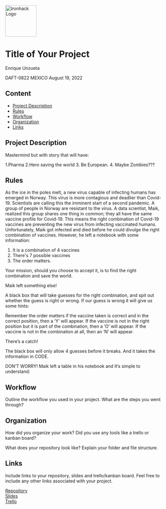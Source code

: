 <img src="https://bit.ly/2VnXWr2" alt="Ironhack Logo" width="100"/>

# Title of Your Project
Enrique Unzueta

DAFT-0822 MEXICO August 19, 2022

## Content
- [Project Description](#projectdescription) 
- [Rules](#rules)
- [Workflow](#workflow)
- [Organization](#organization)
- [Links](#links)

## Project Description

Mastermind but with story that will have:

1.Pharma
2.Hero saving the world
3. Be European.
4. Maybe Zombies???



## Rules
As the ice in the poles melt, a new virus capable of infecting humans has emerged in Norway. This virus is more contagious and deadlier than Covid-19. Scientists are calling this the imminent start of a second pandemic. A group of people in Norway are resistant to the virus. A data scientist, Maik, realized this group shares one thing in common; they all have the same vaccine profile for Covid-19. This means the right combination of Covid-19 vaccines are preventing the new virus from infecting vaccinated humans. Unfortunately, Maik got infected and died before he could divulge the right combination of vaccines. However, he left a notebook with some information:

1. It is a combination of 4 vaccines
2. There's 7 possible vaccines 
3. The order matters.

Your mission, should you choose to accept it, is to find the right combination and save the world. 

Maik left something else! 

A black box that will take guesses for the right combination, and spit out whether the guess is right or wrong. 
If our guess is wrong it will give us some hints:

Remember the order matters
if the vaccine taken is correct and in the correct position, then a ‘Y’ will appear.
If the vaccine is not in the right position but it is part of the combination, then a ‘O’ will appear.
If the vaccine is not in the combination at all, then an ‘N’ will appear.

There’s a catch! 

The black box will only allow 4 guesses before it breaks. And it takes the information in CODE. 

DON’T WORRY! Maik left a table in his notebook and It’s simple to understand:



## Workflow
Outline the workflow you used in your project. What are the steps you went through?

## Organization
How did you organize your work? Did you use any tools like a trello or kanban board?

What does your repository look like? Explain your folder and file structure.

## Links
Include links to your repository, slides and trello/kanban board. Feel free to include any other links associated with your project. 

[Repository](https://github.com/)  
[Slides](https://slides.com/)  
[Trello](https://trello.com/en)  
